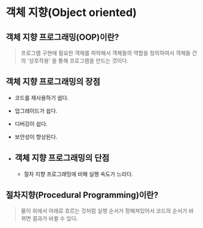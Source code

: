 # 객체 지향(Object oriented)

## 객체 지향 프로그래밍(OOP)이란?

> 프로그램 구현에 필요한 객체를 파악해서 객체들의 역할을 정의하여서 객체들 간의 '상호작용' 을 통해 프로그램을 만드는 것이다.

## 객체 지향 프로그래밍의 장점

- 코드를 재사용하기 쉽다.

- 업그레이드가 쉽다.

- 디버깅이 쉽다.

- 보안성이 향상된다.

- ## 객체 지향 프로그래밍의 단점

  - 절차 지향 프로그래밍에 비해 실행 속도가 느리다.

## 절차지향(Procedural Programming)이란?

> 물이 위에서 아래로 흐르는 것처럼 실행 순서가 정해져있어서 코드의 순서가 바뀌면 결과가 바뀔 수 있다.
